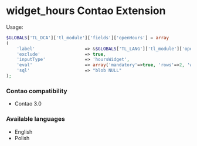 widget_hours Contao Extension
=============================



Usage:

```php
$GLOBALS['TL_DCA']['tl_module']['fields']['openHours'] = array
(
	'label'                   => &$GLOBALS['TL_LANG']['tl_module']['openHours'],
	'exclude'                 => true,
	'inputType'               => 'hoursWidget',
	'eval'                    => array('mandatory'=>true, 'rows'=>2, 'weekOffset'=>1, 'tl_class'=>'clr'),
	'sql'                     => "blob NULL"
);
```

### Contao compatibility
- Contao 3.0

### Available languages
- English
- Polish